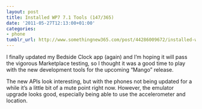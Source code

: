 ```yaml
---
layout: post
title: Installed WP7 7.1 Tools (147/365)
date: '2011-05-27T12:13:00+01:00'
categories:
- phone
tumblr_url: http://www.somethingnew365.com/post/44286009672/installed-wp7-71-tools-147365
---
```

I finally updated my Bedside Clock app (again) and I’m hoping it will pass the vigorous Marketplace testing, so I thought it was a good time to play with the new development tools for the upcoming “Mango” release.

The new APIs look interesting, but with the phones not being updated for a while it’s a little bit of a mute point right now. However, the emulator upgrade looks good, especially being able to use the accelerometer and location.
